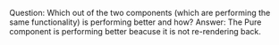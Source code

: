 Question: Which out of the two components (which are performing the same functionality) is performing better and how?
Answer:
The Pure component is performing better beacuse it is not re-rendering back.